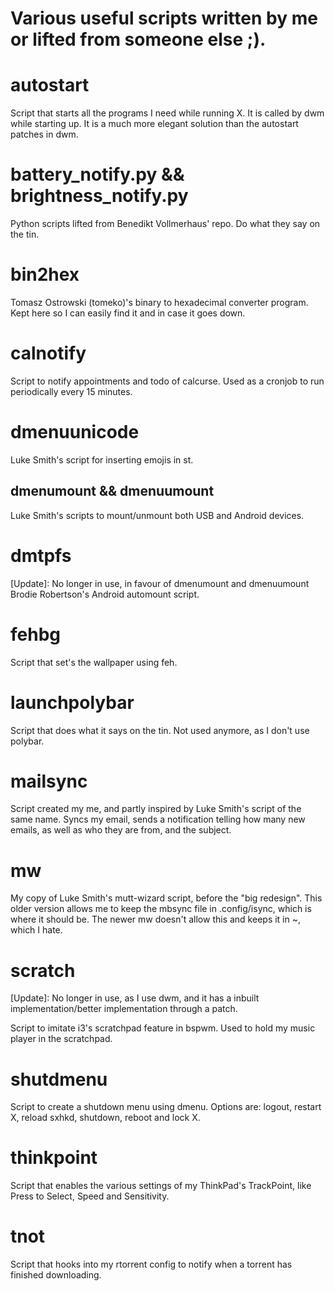 # Various useful scripts written by me or lifted from someone else ;).

# autostart

Script that starts all the programs I need while running X. It is called by dwm while starting up. It is a much more elegant solution than the autostart patches in dwm.

# battery_notify.py && brightness_notify.py

Python scripts lifted from Benedikt Vollmerhaus' repo. Do what they say on the tin.

# bin2hex

Tomasz Ostrowski (tomeko)'s binary to hexadecimal converter program.
Kept here so I can easily find it and in case it goes down.

# calnotify

Script to notify appointments and todo of calcurse.
Used as a cronjob to run periodically every 15 minutes.

# dmenuunicode

Luke Smith's script for inserting emojis in st.

## dmenumount && dmenuumount

Luke Smith's scripts to mount/unmount both USB and Android devices.

# dmtpfs

[Update]: No longer in use, in favour of dmenumount and dmenuumount
Brodie Robertson's Android automount script.

# fehbg

Script that set's the wallpaper using feh.

# launchpolybar

Script that does what it says on the tin. Not used anymore, as I don't use polybar.
# mailsync

Script created my me, and partly inspired by Luke Smith's script of the same name.
Syncs my email, sends a notification telling how many new emails, as well as who they are from, and the subject.

# mw

My copy of Luke Smith's mutt-wizard script, before the "big redesign". This older version allows me to keep the mbsync file in .config/isync, which is where it should be. The newer mw doesn't allow this and keeps it in ~, which I hate.

# scratch

[Update]: No longer in use, as I use dwm, and it has a inbuilt implementation/better implementation through a patch.

Script to imitate i3's scratchpad feature in bspwm. Used to hold my music player in the scratchpad.

# shutdmenu

Script to create a shutdown menu using dmenu.
Options are: logout, restart X, reload sxhkd, shutdown, reboot and lock X.

# thinkpoint

Script that enables the various settings of my ThinkPad's TrackPoint, like Press to Select, Speed and Sensitivity.

# tnot

Script that hooks into my rtorrent config to notify when a torrent has finished downloading.
